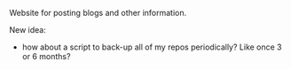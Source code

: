 Website for posting blogs and other information.

New idea:
- how about a script to back-up all of my repos periodically? Like once 3 or 6 months?
